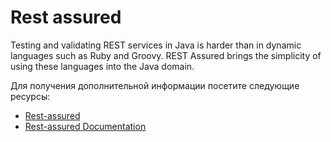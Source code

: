 # Rest assured

Testing and validating REST services in Java is harder than in dynamic languages such as Ruby and Groovy. REST Assured brings the simplicity of using these languages into the Java domain.

Для получения дополнительной информации посетите следующие ресурсы:

- [Rest-assured](https://rest-assured.io/)
- [Rest-assured Documentation](https://github.com/rest-assured/rest-assured/wiki)
